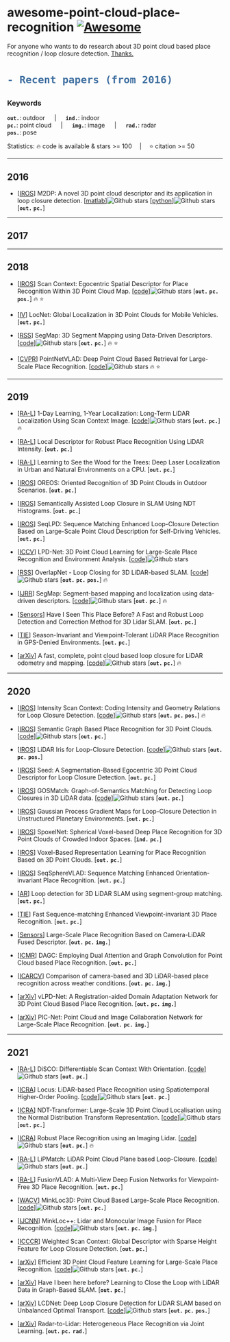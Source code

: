 # awesome-point-cloud-place-recognition [![Awesome](https://awesome.re/badge.svg)](https://awesome.re)

For anyone who wants to do research about 3D point cloud based place recognition / loop closure detection. [Thanks.](https://github.com/Yochengliu/awesome-point-cloud-analysis)  

<h1> 

```diff
- Recent papers (from 2016)
```

</h1>

<h3> Keywords </h3>

__`out.`__: outdoor &emsp; | &emsp; __`ind.`__: indoor &emsp;   
__`pc.`__: point cloud &emsp; | &emsp; __`img.`__: image &emsp; | &emsp; __`rad.`__: radar &emsp;   
__`pos.`__: pose &emsp;

Statistics: :fire: code is available & stars >= 100 &emsp;|&emsp; :star: citation >= 50

---
## 2016
- [[IROS](https://ieeexplore.ieee.org/document/7759060)] M2DP: A novel 3D point cloud descriptor and its application in loop closure detection. [[matlab](https://github.com/LiHeUA/M2DP)]![Github stars](https://img.shields.io/github/stars/LiHeUA/M2DP.svg) [[python](https://github.com/adnan33/M2DP-python)]![Github stars](https://img.shields.io/github/stars/adnan33/M2DP-python.svg) [__`out.`__ __`pc.`__]
---
## 2017

---
## 2018
- [[IROS](https://ieeexplore.ieee.org/document/8593953)] Scan Context: Egocentric Spatial Descriptor for Place Recognition Within 3D Point Cloud Map. [[code](https://github.com/irapkaist/scancontext)]![Github stars](https://img.shields.io/github/stars/irapkaist/scancontext.svg) [__`out.`__ __`pc.`__ __`pos.`__] :fire: :star:
- [[IV](https://ieeexplore.ieee.org/document/8500682)] LocNet: Global Localization in 3D Point Clouds for Mobile Vehicles. [__`out.`__ __`pc.`__]
- [[RSS](http://www.roboticsproceedings.org/rss14/p03.pdf)] SegMap: 3D Segment Mapping using Data-Driven Descriptors. [[code](https://github.com/ethz-asl/segmap)]![Github stars](https://img.shields.io/github/stars/ethz-asl/segmap.svg) [__`out.`__ __`pc.`__] :fire: :star:

- [[CVPR](https://openaccess.thecvf.com/content_cvpr_2018/papers/Uy_PointNetVLAD_Deep_Point_CVPR_2018_paper.pdf)] PointNetVLAD: Deep Point Cloud Based Retrieval for Large-Scale Place Recognition. [[code](https://github.com/mikacuy/pointnetvlad)]![Github stars](https://img.shields.io/github/stars/mikacuy/pointnetvlad.svg) :fire: :star:


---
## 2019
- [[RA-L](https://ieeexplore.ieee.org/document/8633942)] 1-Day Learning, 1-Year Localization: Long-Term LiDAR Localization Using Scan Context Image. [[code](https://github.com/irapkaist/scancontext)]![Github stars](https://img.shields.io/github/stars/irapkaist/scancontext.svg) [__`out.`__ __`pc.`__] :fire:
- [[RA-L](https://ieeexplore.ieee.org/document/8618373)] Local Descriptor for Robust Place Recognition Using LiDAR Intensity. [__`out.`__ __`pc.`__]
- [[RA-L](https://ieeexplore.ieee.org/document/8626476)] Learning to See the Wood for the Trees: Deep Laser Localization in Urban and Natural Environments on a CPU. [__`out.`__ __`pc.`__]
- [[IROS](https://ieeexplore.ieee.org/document/8968094/)] OREOS: Oriented Recognition of 3D Point Clouds in Outdoor Scenarios. [__`out.`__ __`pc.`__]
- [[IROS](https://ieeexplore.ieee.org/document/8968140)] Semantically Assisted Loop Closure in SLAM Using NDT Histograms. [__`out.`__ __`pc.`__]
- [[IROS](https://ieeexplore.ieee.org/document/8967875)] SeqLPD: Sequence Matching Enhanced Loop-Closure Detection Based on Large-Scale Point Cloud Description for Self-Driving Vehicles. [__`out.`__ __`pc.`__]

- [[ICCV](https://openaccess.thecvf.com/content_ICCV_2019/html/Liu_LPD-Net_3D_Point_Cloud_Learning_for_Large-Scale_Place_Recognition_and_ICCV_2019_paper.html)] LPD-Net: 3D Point Cloud Learning for Large-Scale Place Recognition and Environment Analysis. [[code](https://github.com/Suoivy/LPD-net)]![Github stars](https://img.shields.io/github/stars/Suoivy/LPD-net.svg) 

- [[RSS](http://www.roboticsproceedings.org/rss16/p009.pdf)] OverlapNet - Loop Closing for 3D LiDAR-based SLAM. [[code](https://github.com/PRBonn/OverlapNet)]![Github stars](https://img.shields.io/github/stars/PRBonn/OverlapNet.svg) [__`out.`__ __`pc.`__ __`pos.`__] :fire:
- [[IJRR](https://journals.sagepub.com/doi/abs/10.1177/0278364919863090)] SegMap: Segment-based mapping and localization using data-driven descriptors. [[code](https://github.com/ethz-asl/segmap)]![Github stars](https://img.shields.io/github/stars/ethz-asl/segmap.svg)  [__`out.`__ __`pc.`__] :fire:
- [[Sensors](https://www.mdpi.com/1424-8220/19/1/23)] Have I Seen This Place Before? A Fast and Robust Loop Detection and Correction Method for 3D Lidar SLAM. [__`out.`__ __`pc.`__]
- [[TIE](https://ieeexplore.ieee.org/abstract/document/8948317)] Season-Invariant and Viewpoint-Tolerant LiDAR Place Recognition in GPS-Denied Environments. [__`out.`__ __`pc.`__]

- [[arXiv](https://arxiv.org/abs/1909.11811)] A fast, complete, point cloud based loop closure for LiDAR odometry and mapping. [[code](https://github.com/hku-mars/loam_livox)]![Github stars](https://img.shields.io/github/stars/hku-mars/loam_livox.svg) [__`out.`__ __`pc.`__] :fire:



---
## 2020
- [[IROS](https://ieeexplore.ieee.org/document/9196764)] Intensity Scan Context: Coding Intensity and Geometry Relations for Loop Closure Detection. [[code](https://github.com/wh200720041/iscloam)]![Github stars](https://img.shields.io/github/stars/wh200720041/iscloam.svg) [__`out.`__ __`pc.`__ __`pos.`__] :fire:
- [[IROS](https://ieeexplore.ieee.org/document/9341060)] Semantic Graph Based Place Recognition for 3D Point Clouds. [[code](https://github.com/kxhit/SG_PR)]![Github stars](https://img.shields.io/github/stars/kxhit/SG_PR.svg) [__`out.`__ __`pc.`__]
- [[IROS](https://ieeexplore.ieee.org/document/9341010)] LiDAR Iris for Loop-Closure Detection. [[code](https://github.com/BigMoWangying/LiDAR-Iris)]![Github stars](https://img.shields.io/github/stars/BigMoWangying/LiDAR-Iris.svg) [__`out.`__ __`pc.`__ __`pos.`__]
- [[IROS](https://ieeexplore.ieee.org/document/9341517)] Seed: A Segmentation-Based Egocentric 3D Point Cloud Descriptor for Loop Closure Detection. [__`out.`__ __`pc.`__]
- [[IROS](https://ieeexplore.ieee.org/document/9341299)] GOSMatch: Graph-of-Semantics Matching for Detecting Loop Closures in 3D LiDAR data. [[code](https://github.com/zhuyachen/GOSMatch)]![Github stars](https://img.shields.io/github/stars/zhuyachen/GOSMatch.svg) [__`out.`__ __`pc.`__]
- [[IROS](https://ieeexplore.ieee.org/document/9341667)] Gaussian Process Gradient Maps for Loop-Closure Detection in Unstructured Planetary Environments. [__`out.`__ __`pc.`__]
- [[IROS](https://ieeexplore.ieee.org/document/9341549)] SpoxelNet: Spherical Voxel-based Deep Place Recognition for 3D Point Clouds of Crowded Indoor Spaces. [__`ind.`__ __`pc.`__]
- [[IROS](https://ieeexplore.ieee.org/document/9340992)] Voxel-Based Representation Learning for Place Recognition Based on 3D Point Clouds. [__`out.`__ __`pc.`__]
- [[IROS](https://ieeexplore.ieee.org/document/9341727)] SeqSphereVLAD: Sequence Matching Enhanced Orientation-invariant Place Recognition. [__`out.`__ __`pc.`__]

- [[AR](https://www.tandfonline.com/doi/full/10.1080/01691864.2020.1824809?scroll=top&needAccess=true)] Loop detection for 3D LiDAR SLAM using segment-group matching. [__`out.`__ __`pc.`__]
- [[TIE](https://ieeexplore.ieee.org/document/9351776)] Fast Sequence-matching Enhanced Viewpoint-invariant 3D Place Recognition. [__`out.`__ __`pc.`__]
- [[Sensors](https://www.mdpi.com/1424-8220/20/10/2870)] Large-Scale Place Recognition Based on Camera-LiDAR Fused Descriptor. [__`out.`__ __`pc.`__ __`img.`__]
- [[ICMR](https://dl.acm.org/doi/abs/10.1145/3372278.3390693?casa_token=I_geHtX6nRgAAAAA:LdQ3ZGsk47JEVgCWV7cMCGkQhxNKlw3Lglh0ZJIREZ6VvFKF5ItUPA70EmIaw1HA0rXv-nIAdwuxhA)] DAGC: Employing Dual Attention and Graph Convolution for Point Cloud based Place Recognition. [__`out.`__ __`pc.`__]
- [[ICARCV](https://ieeexplore.ieee.org/document/9305429)] Comparison of camera-based and 3D LiDAR-based place recognition across weather conditions. [__`out.`__ __`pc.`__ __`img.`__]

- [[arXiv](https://arxiv.org/abs/2012.05018)] vLPD-Net: A Registration-aided Domain Adaptation Network for 3D Point Cloud Based Place Recognition. [__`out.`__ __`pc.`__ __`img.`__]
- [[arXiv](https://arxiv.org/abs/2008.00658)] PIC-Net: Point Cloud and Image Collaboration Network for Large-Scale Place Recognition. [__`out.`__ __`pc.`__ __`img.`__]

---
## 2021
- [[RA-L](https://ieeexplore.ieee.org/document/9359460)] DiSCO: Differentiable Scan Context With Orientation. [[code](https://github.com/MaverickPeter/DiSCO-pytorch)]![Github stars](https://img.shields.io/github/stars/MaverickPeter/DiSCO-pytorch.svg) [__`out.`__ __`pc.`__]
- [[ICRA](https://arxiv.org/abs/2011.14497)] Locus: LiDAR-based Place Recognition using Spatiotemporal Higher-Order Pooling. [[code](https://github.com/csiro-robotics/locus)]![Github stars](https://img.shields.io/github/stars/csiro-robotics/locus.svg) [__`out.`__ __`pc.`__]
- [[ICRA](https://arxiv.org/abs/2103.12292)] NDT-Transformer: Large-Scale 3D Point Cloud Localisation using the Normal Distribution Transform Representation. [[code](https://github.com/dachengxiaocheng/NDT-Transformer)]![Github stars](https://img.shields.io/github/stars/dachengxiaocheng/NDT-Transformer.svg) [__`out.`__ __`pc.`__]
- [[ICRA](https://arxiv.org/abs/2103.02111)] Robust Place Recognition using an Imaging Lidar. [[code](https://github.com/TixiaoShan/imaging_lidar_place_recognition)]![Github stars](https://img.shields.io/github/stars/TixiaoShan/imaging_lidar_place_recognition.svg) [__`out.`__ __`pc.`__] :fire:
- [[RA-L](https://ieeexplore.ieee.org/document/9185044)] LiPMatch: LiDAR Point Cloud Plane based Loop-Closure. [[code](https://github.com/jiangjianwen/LiPMatch)]![Github stars](https://img.shields.io/github/stars/jiangjianwen/LiPMatch.svg) [__`out.`__ __`pc.`__]
- [[RA-L](https://ieeexplore.ieee.org/document/9361316)] FusionVLAD: A Multi-View Deep Fusion Networks for Viewpoint-Free 3D Place Recognition. [__`out.`__ __`pc.`__]

- [[WACV](https://openaccess.thecvf.com/content/WACV2021/html/Komorowski_MinkLoc3D_Point_Cloud_Based_Large-Scale_Place_Recognition_WACV_2021_paper.html)] MinkLoc3D: Point Cloud Based Large-Scale Place Recognition. [[code](https://github.com/jac99/MinkLoc3D)]![Github stars](https://img.shields.io/github/stars/jac99/MinkLoc3D.svg) [__`out.`__ __`pc.`__]
- [[IJCNN](https://arxiv.org/abs/2104.05327)] MinkLoc++: Lidar and Monocular Image Fusion for Place Recognition. [[code](https://github.com/jac99/MinkLocMultimodal)]![Github stars](https://img.shields.io/github/stars/jac99/MinkLocMultimodal.svg) [__`out.`__ __`pc.`__ __`img.`__]
- [[ICCCR](https://ieeexplore.ieee.org/document/9349417)] Weighted Scan Context: Global Descriptor with Sparse Height Feature for Loop Closure Detection. [__`out.`__ __`pc.`__]

- [[arXiv](https://arxiv.org/abs/2101.02374)] Efficient 3D Point Cloud Feature Learning for Large-Scale Place Recognition. [[code](https://github.com/fpthink/EPC-Net)]![Github stars](https://img.shields.io/github/stars/fpthink/EPC-Net.svg) [__`out.`__ __`pc.`__]
- [[arXiv](https://arxiv.org/abs/2103.06713)] Have I been here before? Learning to Close the Loop with LiDAR Data in Graph-Based SLAM. [__`out.`__ __`pc.`__]
- [[arXiv](https://arxiv.org/pdf/2103.05056.pdf)] LCDNet: Deep Loop Closure Detection for LiDAR SLAM based on Unbalanced Optimal Transport. [[code](https://github.com/robot-learning-freiburg/LCDNet)]![Github stars](https://img.shields.io/github/stars/robot-learning-freiburg/LCDNet.svg) [__`out.`__ __`pc.`__ __`pos.`__]
- [[arXiv](https://arxiv.org/abs/2102.04960)] Radar-to-Lidar: Heterogeneous Place Recognition via Joint Learning. [__`out.`__ __`pc.`__ __`rad.`__] 